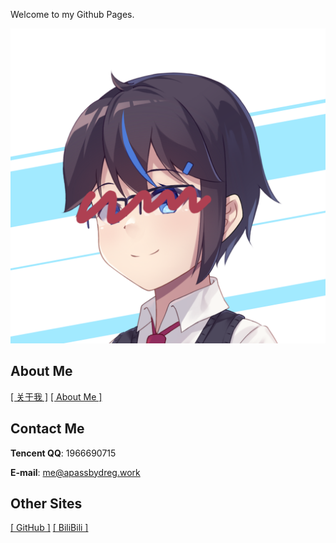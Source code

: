 Welcome to my Github Pages.

![profile-pic](./content/images/[202103]profile-pic.png)

## About Me

[[ 关于我 ]](./pages/aboutme-cn) [[ About Me ]](./pages/aboutme-en)

## Contact Me

**Tencent QQ**: 1966690715

**E-mail**: me@apassbydreg.work

## Other Sites

[[ GitHub ]](https://github.com/APassbyDreg) [[ BiliBili ]](https://space.bilibili.com/8020246)